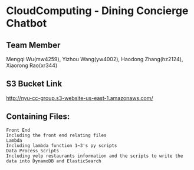 # CloudComputing - Dining Concierge Chatbot

## Team Member
Mengqi Wu(mw4259), Yizhou Wang(yw4002), Haodong Zhang(hz2124), Xiaorong Rao(xr344)

## S3 Bucket Link
http://nyu-cc-group.s3-website-us-east-1.amazonaws.com/

## Containing Files:
	Front End
	Including the front end relating files
	Lambda
	Including lambda function 1~3's py scripts
	Data Process Scripts
	Including yelp restaurants information and the scripts to write the data into DynamoDB and ElasticSearch

